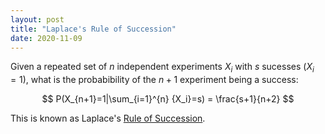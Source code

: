 ```yaml
---
layout: post
title: "Laplace's Rule of Succession"
date: 2020-11-09
---
```


Given a repeated set of $n$ independent experiments $X_i$ with $s$ sucesses ($X_i=1$), what is the probabibility of the $n+1$ experiment being a success:

$$
P(X_{n+1}=1|\sum_{i=1}^{n} {X_i}=s) = \frac{s+1}{n+2}
$$

This is known as Laplace's [Rule of Succession](https://en.wikipedia.org/wiki/Rule_of_succession).